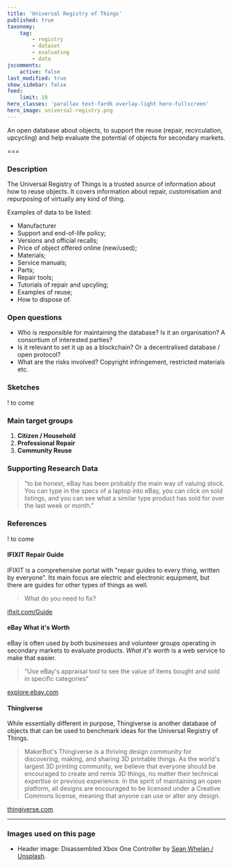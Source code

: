 ```yaml
---
title: 'Universal Registry of Things'
published: true
taxonomy:
    tag:
        - registry
        - dataset
        - evaluating
        - data        
jscomments:
    active: false
last_modified: true
show_sidebar: false
feed:
    limit: 10
hero_classes: 'parallax text-fardk overlay-light hero-fullscreen'
hero_image: universal-registry.png
---
```


An open database about objects, to support the reuse (repair, recirculation, upcycling) and help evaluate the potential of objects for secondary markets.

===

### Description

The Universal Registry of Things is a trusted source of information about how to reuse objects. It covers information about repair, customisation and repurposing of virtually any kind of thing.

Examples of data to be listed:

* Manufacturer
* Support and end-of-life policy;
* Versions and official recalls;
* Price of object offered online (new/used);
* Materials;
* Service manuals;
* Parts;
* Repair tools;
* Tutorials of repair and upcyling;
* Examples of reuse;
* How to dispose of.

### Open questions

* Who is responsible for maintaining the database? Is it an organisation? A consortium of interested parties?
* Is it relevant to set it up as a blockchain? Or a decentralised database / open protocol?
* What are the risks involved? Copyright infringement, restricted materials etc.

### Sketches

! to come

### Main target groups

1. **Citizen / Household**
1. **Professional Repair**
1. **Community Reuse**

### Supporting Research Data

> "to be honest, eBay has been probably the main way of valuing stock. You can type in the specs of a laptop into eBay, you can click on sold listings, and you can see what a similar type product has sold for over the last week or month."

### References

! to come

#### IFIXIT Repair Guide

IFIXIT is a comprehensive portal with "repair guides to every thing, written by everyone". Its main focus are electric and electronic equipment, but there are guides for other types of things as well.

> What do you need to fix?

[ifixit.com/Guide](https://www.ifixit.com/Guide)

#### eBay What it's Worth

eBay is often used by both businesses and volunteer groups operating in secondary markets to evaluate products. *What it's worth* is a web service to make that easier.

> "Use eBay's appraisal tool to see the value of items bought and sold in specific categories"

[explore.ebay.com](https://explore.ebay.com/nokeyword?keywords=&activity=sold&siteId=EBAY-US&trend=all&catid=0&lcf=11&level=1&interval=weekly)

#### Thingiverse

While essentially different in purpose, Thingiverse is another database of objects that can be used to benchmark ideas for the Universal Registry of Things.

>  MakerBot's Thingiverse is a thriving design community for discovering, making, and sharing 3D printable things. As the world's largest 3D printing community, we believe that everyone should be encouraged to create and remix 3D things, no matter their technical expertise or previous experience. In the spirit of maintaining an open platform, all designs are encouraged to be licensed under a Creative Commons license, meaning that anyone can use or alter any design.

[thingiverse.com](https://www.thingiverse.com/)

---

### Images used on this page

* Header image: Disassembled Xbox One Controller by [Sean Whelan / Unsplash](https://unsplash.com/photos/NG_a-z0ScM0).
